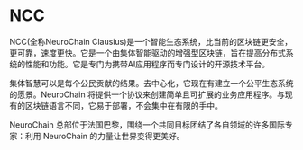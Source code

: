 # NCC

NCC(全称NeuroChain Clausius)是一个智能生态系统，比当前的区块链更安全，更可靠，速度更快。它是一个由集体智能驱动的增强型区块链，旨在提高分布式系统的性能和功能。它是专门为携带AI应用程序而专门设计的开源技术平台。

集体智慧可以是每个公民贡献的结果。去中心化，它现在有建立一个公平生态系统的愿景。NeuroChain 将提供一个协议来创建简单且可扩展的业务应用程序。与现有的区块链语言不同，它易于部署，不会集中在有限的手中。

NeuroChain 总部位于法国巴黎，围绕一个共同目标团结了各自领域的许多国际专家：利用 NeuroChain 的力量让世界变得更美好。
